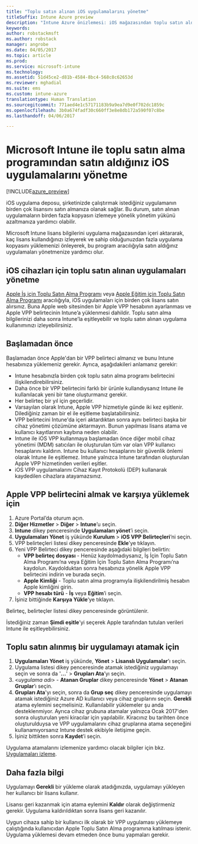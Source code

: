 ```yaml
---
title: "Toplu satın alınan iOS uygulamalarını yönetme"
titleSuffix: Intune Azure preview
description: "Intune Azure önizlemesi: iOS mağazasından toplu satın aldığınız uygulamaları Intune’a eşitlemeyi, ardından bunların kullanımını yönetmeyi ve izlemeyi öğrenin."
keywords: 
author: robstackmsft
ms.author: robstack
manager: angrobe
ms.date: 04/05/2017
ms.topic: article
ms.prod: 
ms.service: microsoft-intune
ms.technology: 
ms.assetid: 51d45ce2-d81b-4584-8bc4-568c8c62653d
ms.reviewer: mghadial
ms.suite: ems
ms.custom: intune-azure
translationtype: Human Translation
ms.sourcegitcommit: 771aed4e1c57171183b9a9ea7d9e0f702dc1859c
ms.openlocfilehash: 3b0a674fadf30c660ff3e8e8db172a590f07c8be
ms.lasthandoff: 04/06/2017

---
```


# <a name="how-to-manage-ios-apps-you-purchased-through-a-volume-purchase-program-with-microsoft-intune"></a>Microsoft Intune ile toplu satın alma programından satın aldığınız iOS uygulamalarını yönetme


[!INCLUDE[azure_preview](../includes/azure_preview.md)]

iOS uygulama deposu, şirketinizde çalıştırmak istediğiniz uygulamanın birden çok lisansını satın almanıza olanak sağlar. Bu durum, satın alınan uygulamaların birden fazla kopyasın izlemeye yönelik yönetim yükünü azaltmanıza yardımcı olabilir.

Microsoft Intune lisans bilgilerini uygulama mağazasından içeri aktararak, kaç lisans kullandığınızı izleyerek ve sahip olduğunuzdan fazla uygulama kopyasını yüklemenizi önleyerek, bu program aracılığıyla satın aldığınız uygulamaları yönetmenize yardımcı olur.

## <a name="manage-volume-purchased-apps-for-ios-devices"></a>iOS cihazları için toplu satın alınan uygulamaları yönetme
[Apple İş için Toplu Satın Alma Programı](http://www.apple.com/business/vpp/) veya [Apple Eğitim için Toplu Satın Alma Programı](http://volume.itunes.apple.com/us/store) aracılığıyla, iOS uygulamaları için birden çok lisans satın alırsınız. Buna Apple web sitesinden bir Apple VPP hesabının ayarlanması ve Apple VPP belirtecinin Intune’a yüklenmesi dahildir.  Toplu satın alma bilgilerinizi daha sonra Intune’la eşitleyebilir ve toplu satın alınan uygulama kullanımınızı izleyebilirsiniz.

## <a name="before-you-start"></a>Başlamadan önce
Başlamadan önce Apple'dan bir VPP belirteci almanız ve bunu Intune hesabınıza yüklemeniz gerekir. Ayrıca, aşağıdakileri anlamanız gerekir:

* Intune hesabınızla birden çok toplu satın alma programı belirtecini ilişkilendirebilirsiniz.
* Daha önce bir VPP belirtecini farklı bir ürünle kullandıysanız Intune ile kullanılacak yeni bir tane oluşturmanız gerekir.
* Her belirteç bir yıl için geçerlidir.
* Varsayılan olarak Intune, Apple VPP hizmetiyle günde iki kez eşitlenir. Dilediğiniz zaman bir el ile eşitleme başlatabilirsiniz.
* VPP belirtecini Intune'da içeri aktardıktan sonra aynı belirteci başka bir cihaz yönetimi çözümüne aktarmayın. Bunun yapılması lisans atama ve kullanıcı kayıtlarının kaybına neden olabilir.
* Intune ile iOS VPP kullanmaya başlamadan önce diğer mobil cihaz yönetimi (MDM) satıcıları ile oluşturulan tüm var olan VPP kullanıcı hesaplarını kaldırın. Intune bu kullanıcı hesaplarını bir güvenlik önlemi olarak Intune ile eşitlemez. Intune yalnızca Intune tarafından oluşturulan Apple VPP hizmetinden verileri eşitler.
* iOS VPP uygulamalarını Cihaz Kayıt Protokolü (DEP) kullanarak kaydedilen cihazlara atayamazsınız.

## <a name="to-get-and-upload-an-apple-vpp-token"></a>Apple VPP belirtecini almak ve karşıya yüklemek için

1. Azure Portal’da oturum açın.
2. **Diğer Hizmetler** > **Diğer** > **Intune**’u seçin.
3. **Intune** dikey penceresinde **Uygulamaları yönet**’i seçin.
1.  **Uygulamaları Yönet** iş yükünde **Kurulum** > **iOS VPP Belirteçleri**’ni seçin.
2.  VPP belirteçleri listesi dikey penceresinde **Ekle**’ye tıklayın.
3.  Yeni VPP Belirteci dikey penceresinde aşağıdaki bilgileri belirtin:
    - **VPP belirteç dosyası** - Henüz kaydolmadıysanız, İş İçin Toplu Satın Alma Programı’na veya Eğitim İçin Toplu Satın Alma Programı’na kaydolun. Kaydolduktan sonra hesabınıza yönelik Apple VPP belirtecini indirin ve burada seçin.
    - **Apple Kimliği** - Toplu satın alma programıyla ilişkilendirilmiş hesabın Apple kimliğini girin.
    - **VPP hesabı türü** - **İş** veya **Eğitim**’i seçin.
4. İşiniz bittiğinde **Karşıya Yükle**‘ye tıklayın.

Belirteç, belirteçler listesi dikey penceresinde görüntülenir.


İstediğiniz zaman **Şimdi eşitle**’yi seçerek Apple tarafından tutulan verileri Intune ile eşitleyebilirsiniz.

## <a name="to-assign-a-volume-purchased-app"></a>Toplu satın alınmış bir uygulamayı atamak için

1. **Uygulamaları Yönet** iş yükünde, **Yönet** > **Lisanslı Uygulamalar**’ı seçin.
2. Uygulama listesi dikey penceresinde atamak istediğiniz uygulamayı seçin ve sonra da '**...**' > **Grupları Ata**’yı seçin.
3. <*uygulama adı*> - **Atanan Gruplar** dikey penceresinde **Yönet** > **Atanan Gruplar**’ı seçin.
4. **Grupları Ata**'yı seçin, sonra da **Grup seç** dikey penceresinde uygulamayı atamak istediğiniz Azure AD kullanıcı veya cihaz gruplarını seçin.
**Gerekli** atama eylemini seçmelisiniz. Kullanılabilir yüklemeler şu anda desteklenmiyor. Ayrıca cihaz grubuna atamalar yalnızca Ocak 2017'den sonra oluşturulan yeni kiracılar için yapılabilir. Kiracınız bu tarihten önce oluşturulduysa ve VPP uygulamalarını cihaz gruplarına atama seçeneğini kullanamıyorsanız Intune destek ekibiyle iletişime geçin.
5. İşiniz bittikten sonra **Kaydet**’i seçin.

Uygulama atamalarını izlemenize yardımcı olacak bilgiler için bkz. [Uygulamaları izleme](monitor-apps.md).

## <a name="further-information"></a>Daha fazla bilgi

Uygulamayı **Gerekli** bir yükleme olarak atadığınızda, uygulamayı yükleyen her kullanıcı bir lisans kullanır.

Lisansı geri kazanmak için atama eylemini **Kaldır** olarak değiştirmeniz gerekir. Uygulama kaldırıldıktan sonra lisans geri kazanılır.

Uygun cihaza sahip bir kullanıcı ilk olarak bir VPP uygulaması yüklemeye çalıştığında kullanıcıdan Apple Toplu Satın Alma programına katılması istenir. Uygulama yüklemesi devam etmeden önce bunu yapmaları gerekir.


